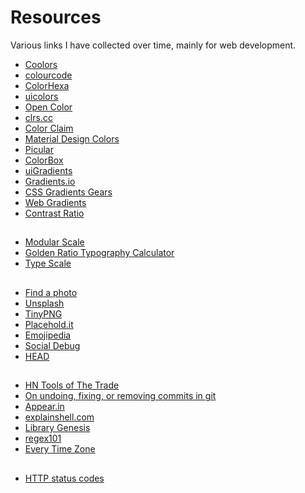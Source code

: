 # Resources

Various links I have collected over time, mainly for web development.

* [Coolors](https://coolors.co/)
* [colourcode](http://www.colourco.de/)
* [ColorHexa](http://www.colorhexa.com/)
* [uicolors](http://getuicolors.com/)
* [Open Color](https://yeun.github.io/open-color/)
* [clrs.cc](http://clrs.cc/)
* [Color Claim](http://www.vanschneider.com/colors/)
* [Material Design Colors](https://www.materialui.co/)
* [Picular](https://picular.co/)
* [ColorBox](https://www.colorbox.io)
* [uiGradients](http://uigradients.com/)
* [Gradients.io](http://gradients.io/)
* [CSS Gradients Gears](https://gradients.cssgears.com/)
* [Web Gradients](https://webgradients.com/)
* [Contrast Ratio](http://leaverou.github.io/contrast-ratio/)

##

* [Modular Scale](http://www.modularscale.com/)
* [Golden Ratio Typography Calculator](http://www.pearsonified.com/typography/)
* [Type Scale](http://type-scale.com/)

##

* [Find a photo](http://finda.photo/)
* [Unsplash](https://unsplash.com/)
* [TinyPNG](https://tinypng.com/)
* [Placehold.it](http://placehold.it/)
* [Emojipedia](http://emojipedia.org/)
* [Social Debug](http://socialdebug.com/)
* [HEAD](https://github.com/joshbuchea/HEAD)

##

* [HN Tools of The Trade](https://github.com/cjbarber/ToolsOfTheTrade)
* [On undoing, fixing, or removing commits in git](http://sethrobertson.github.io/GitFixUm/fixup.html)
* [Appear.in](https://appear.in/)
* [explainshell.com](http://explainshell.com/)
* [Library Genesis](http://gen.lib.rus.ec/)
* [regex101](https://regex101.com/)
* [Every Time Zone](http://everytimezone.com/)

##

* [HTTP status codes](https://en.wikipedia.org/wiki/List_of_HTTP_status_codes)
